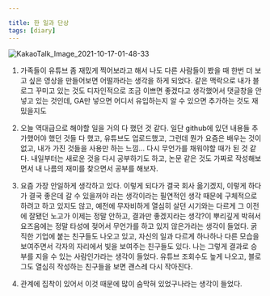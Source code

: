 ```yaml
---

title: 한 일과 단상
tags: [diary]
---
```

![KakaoTalk_Image_2021-10-17-01-48-33](https://user-images.githubusercontent.com/50545088/137595669-c98b64ed-6548-4d9d-b25c-2c7cdceed54e.jpeg)

1. 가족들이 유튜브 좀 재밌게 찍어보라고 해서 나도 다른 사람들이 봤을 때 한번 더 보고 싶은 영상을 만들어보면 어떨까라는 생각을 하게 되었다. 같은 맥락으로 내가 블로그 꾸미고 있는 것도 디자인적으로 조금 이쁘면 좋겠다고 생각했어서 댓글창을 안넣고 있는 것인데, GA만 넣으면 어디서 유입하는지 알 수 있으면 추가하는 것도 재밌을지도

2. 오늘 역대급으로 해야할 일을 거의 다 했던 것 같다. 일단 github에 있던 내용들  추가했어야 했던 것들 다 했고, 유튜브도 업로드했고, 그런데 뭔가 요즘은 배우는 것이 없고, 내가 가진 것들을 사용만 하는 느낌... 다시 무언가를 채워야할 때가 된 것 같다. 내일부터는 새로운 것을 다시 공부하기도 하고, 논문 같은 것도 가짜로 작성해보면서 내 나름의 재미를 찾으면서 공부를 해보자. 

3. 요즘 가장 안일하게 생각하고 있다. 이렇게 되다가 결국 회사 옮기겠지, 이렇게 하다가 결국 좋은데 갈 수 있을꺼야 라는 생각이라는 필연적인 생각 때문에 구체적으로 하려고 하고 있지도 않고, 예전에 무자비하게 열심히 살던 시기와는 다르게 그 이전에 잘됐던 노고가 이제는 정말 안하고, 결과만 좋겠지라는 생각?이 뿌리깊게 박혀서 요즈음에는 정말 타성에 젖어서 무언가를 하고 있지 않은가라는 생각이 들었다. 굵직한 기업에 붙는 친구들도 나오고 있고, 자신의 일과 다르게 하나하나 다른 모습을 보여주면서 각자의 자리에서 빛을 보여주는 친구들도 있다. 나는 그렇게 결과로 승부를 지을 수 있는 사람인가라는 생각이 들었다. 유튜브 조회수도 높게 나오고, 블로그도 열심히 작성하는 친구들을 보면 괜스레 다시 작아진다.

4. 관계에 집착이 있어서 이것 때문에 많이 숨막혀 있었구나라는 생각이 들었다. <!--연락을 받지 않으면 계속 연락을 해서 받아주는 것, 카카오톡을 하지 않으면 자기가 미안하다며 그렇게 말하는 것에서 내가 어떤 생각이 들 수 있었을까? 그런 관계가 정말 건강한 관계인가? 그러한 관계가 진짜 증명을 할 수 있는 것인가? 이 관계가 끝날 것이라고 생각하니깐 숨통이 트이는 것이 생각나는 것을 보니 나도 이러한 것에 지쳐있었구나. 내 삶은 없고, 그냥 자신이 말하고 싶을 떄 그곳에 있어주는 진정한 허수아비밖에 아닌 것 같다는 생각을 하게 되었다. 나 역시도 안좋은 생각을 정말 많이 하고, 진짜 즐기지 못하고 있는 것 같아서 아쉽다 ㅠㅠ -->